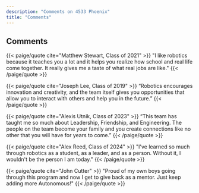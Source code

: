 ```yaml
---
description: "Comments on 4533 Phoenix"
title: "Comments"
---
```


## Comments

{{< paige/quote cite="Matthew Stewart, Class of 2021" >}} "I like robotics
because it teaches you a lot and it helps you realize how school and real life
come together. It really gives me a taste of what real jobs are like." {{<
/paige/quote >}}

{{< paige/quote cite="Joseph Lee, Class of 2019" >}} “Robotics encourages
innovation and creativity, and the team itself gives you opportunities that
allow you to interact with others and help you in the future.”
{{< /paige/quote >}}

{{< paige/quote cite="Alexis Utnik, Class of 2023" >}} “This team has taught me so
much about Leadership, Friendship, and Engineering. The people on the team
become your family and you create connections like no other that you will have
for years to come.” {{< /paige/quote >}}

{{< paige/quote cite="Alex Reed, Class of 2024" >}} "I've learned so much through 
robotics as a student, as a leader, and as a person. Without it, I wouldn't be the 
person I am today." {{< /paige/quote >}}

{{< paige/quote cite="John Cutter" >}} "Proud of my own boys going through this
program and now I get to give back as a mentor. Just keep adding more Autonomous!" 
{{< /paige/quote >}}
